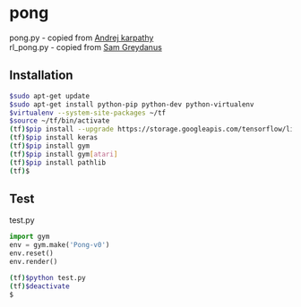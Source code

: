 # pong
pong.py - copied from [Andrej karpathy](https://gist.github.com/karpathy/a4166c7fe253700972fcbc77e4ea32c5)  
rl_pong.py - copied from [Sam Greydanus](https://gist.github.com/greydanus/5036f784eec2036252e1990da21eda18)  

## Installation
```bash
$sudo apt-get update
$sudo apt-get install python-pip python-dev python-virtualenv
$virtualenv --system-site-packages ~/tf
$source ~/tf/bin/activate
(tf)$pip install --upgrade https://storage.googleapis.com/tensorflow/linux/cpu/tensorflow-0.12.1-cp27-none-linux_x86_64.whl
(tf)$pip install keras
(tf)$pip install gym
(tf)$pip install gym[atari]
(tf)$pip install pathlib
(tf)$
```

## Test
test.py
```python
import gym
env = gym.make('Pong-v0')
env.reset()
env.render()
```

```bash
(tf)$python test.py
(tf)$deactivate
$
```
